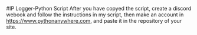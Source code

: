 #IP Logger-Python Script
After you have copyed the script, create a discord webook and follow the instructions in my script,
then make an account in https://www.pythonanywhere.com, and paste it in the repository of your site.
